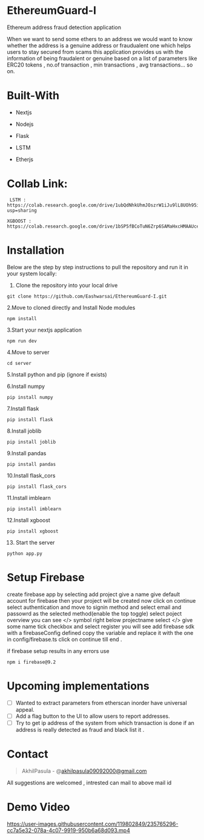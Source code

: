 # EthereumGuard-I 
Ethereum address fraud detection application

When we want to send some ethers to an address we would want to know whether the address is a genuine address or fraudualent one which helps users to stay secured from scams this application provides us with the information of being fraudalent or genuine based on a list of parameters like ERC20 tokens , no.of transaction , min transactions , avg transactions... so on.

# Built-With 
- Nextjs
+ Nodejs
- Flask
+ LSTM
- Etherjs

# Collab Link:
```
 LSTM : https://colab.research.google.com/drive/1ubQdNhkUhmJOszrW1iJu9lL8UOh95iPk?usp=sharing
```
```
XGBOOST : https://colab.research.google.com/drive/1bSP5fBCoTuN6Zrp6SAMaHxcHMAAUceSC#scrollTo=Lhu5iBTDOXa0
```

# Installation
Below are the step by step instructions to pull the repository and run it in your system locally:
  
  1. Clone the repository into your local drive
  ```
  git clone https://github.com/Eashwarsai/EthereumGuard-I.git
  ```
  2.Move to cloned directly and Install Node modules
  ```
  npm install
  ```
  3.Start your nextjs application
  ```
  npm run dev
  ```
  4.Move to server
  ```
  cd server
  ```
  5.Install python and pip (ignore if exists)
  
  6.Install numpy
  ```
  pip install numpy
  ```
   7.Install flask
  ```
  pip install flask
  ```
  8.Install joblib
  ```
  pip install joblib
  ```
  9.Install pandas
  ```
  pip install pandas
  ```
  10.Install flask_cors
  ```
  pip install flask_cors
  ```
  11.Install imblearn
  ```
  pip install imblearn
  ```
  12.Install xgboost
  ```
  pip install xgboost
  ```
  13. Start the server
  ```
  python app.py
  ```
# Setup Firebase

create firebase app by selecting add project give a name give default account for firebase then your project will be created now click on continue select authentication and move to signin method and select email and passowrd as the selected method(enable the top toggle) select poject overview you can see  </> symbol right below projectname select </> give some name tick checkbox and select register you will see add firebase sdk with a firebaseConfig defined copy the variable and replace it with the one in config/firebase.ts click on continue till end .

if firebase setup results in any errors use 
```
npm i firebase@9.2
```
# Upcoming implementations
- [ ] Wanted to extract parameters from etherscan inorder have universal appeal.
- [ ] Add a flag button to the UI to allow users to report addresses.
- [ ] Try to get ip address of the system from which transaction is done if an address is really detected as fraud and black list it .

# Contact 
  > AkhilPasula  - @akhilpasula09092000@gmail.com

 All suggestions are welcomed , intrested can mail to above mail id

# Demo Video
https://user-images.githubusercontent.com/119802849/235765296-cc7a5e32-078a-4c07-9919-950b6a68d093.mp4
